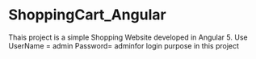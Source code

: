 # ShoppingCart_Angular
Thais project is a simple Shopping Website developed in Angular 5. Use UserName = admin Password= adminfor login purpose in this project
